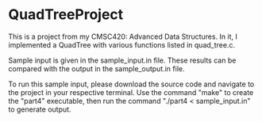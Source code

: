 # QuadTreeProject

This is a project from my CMSC420: Advanced Data Structures. In it, I implemented a QuadTree with various functions listed in quad_tree.c. 

Sample input is given in the sample_input.in file. These results can be compared with the output in the sample_output.in file.

To run this sample input, please download the source code and navigate to the project in your respective terminal. Use the command "make" to create the "part4" executable, then run the command "./part4 < sample_input.in" to generate output.

